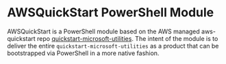 # AWSQuickStart PowerShell Module

AWSQuickStart is a PowerShell module based on the AWS managed aws-quickstart repo [quickstart-microsoft-utilities](https://github.com/aws-quickstart/quickstart-microsoft-utilities). The intent of the module is to deliver the entire `quickstart-microsoft-utilities` as a product that can be bootstrapped via PowerShell in a more native fashion.
